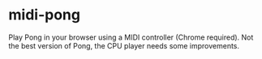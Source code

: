 # midi-pong
Play Pong in your browser using a MIDI controller (Chrome required). 
Not the best version of Pong, the CPU player needs some improvements.

